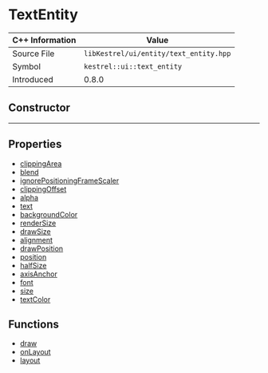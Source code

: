 
# TextEntity

| C++ Information | Value |
| --- | --- |
| Source File | `libKestrel/ui/entity/text_entity.hpp` |
| Symbol | `kestrel::ui::text_entity` |
| Introduced | 0.8.0 |

## Constructor

---

## Properties

 - [clippingArea](clippingArea.md)
 - [blend](blend.md)
 - [ignorePositioningFrameScaler](ignorePositioningFrameScaler.md)
 - [clippingOffset](clippingOffset.md)
 - [alpha](alpha.md)
 - [text](text.md)
 - [backgroundColor](backgroundColor.md)
 - [renderSize](renderSize.md)
 - [drawSize](drawSize.md)
 - [alignment](alignment.md)
 - [drawPosition](drawPosition.md)
 - [position](position.md)
 - [halfSize](halfSize.md)
 - [axisAnchor](axisAnchor.md)
 - [font](font.md)
 - [size](size.md)
 - [textColor](textColor.md)

## Functions

 - [draw](draw.md)
 - [onLayout](onLayout.md)
 - [layout](layout.md)

